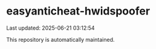 # easyanticheat-hwidspoofer

Last updated: 2025-06-21 03:12:54

This repository is automatically maintained.
